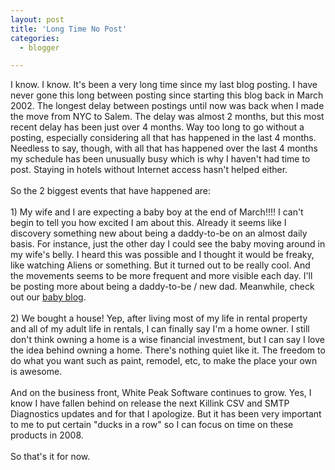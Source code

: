 ```yaml
---
layout: post
title: 'Long Time No Post'
categories:
  - blogger

---
```


I know.  I know.  It's been a very long time since my last blog posting.  I have never gone this long between posting since starting this blog back in March 2002.  The longest delay between postings until now was back when I made the move from NYC to Salem.  The delay was almost 2 months, but this most recent delay has been just over 4 months.  Way too long to go without a posting, especially considering all that has happened in the last 4 months.  Needless to say, though, with all that has happened over the last 4 months my schedule has been unusually busy which is why I haven't had time to post.  Staying in hotels without Internet access hasn't helped either.<br /><br />So the 2 biggest events that have happened are:<br /><br />1) My wife and I are expecting a baby boy at the end of March!!!!  I can't begin to tell you how excited I am about this.  Already it seems like I discovery something new about being a daddy-to-be on an almost daily basis.  For instance, just the other day I could see the baby moving around in my wife's belly.  I heard this was possible and I thought it would be freaky, like watching Aliens or something.  But it turned out to be really cool.  And the movements seems to be more frequent and more visible each day.  I'll be posting more about being a daddy-to-be / new dad.  Meanwhile, check out our <a href="http://www.melanieandkirby.com/babyt/">baby blog</a>.<br /><br />2) We bought a house!  Yep, after living most of my life in rental property and all of my adult life in rentals, I can finally say I'm a home owner.  I still don't think owning a home is a wise financial investment, but I can say I love the idea behind owning a home.  There's nothing quiet like it.  The freedom to do what you want such as paint, remodel, etc, to make the place your own is awesome.<br /><br />And on the business front, White Peak Software continues to grow.  Yes, I know I have fallen behind on release the next Killink CSV and SMTP Diagnostics updates and for that I apologize.  But it has been very important to me to put certain "ducks in a row" so I can focus on time on these products in 2008.<br /><br />So that's it for now.

